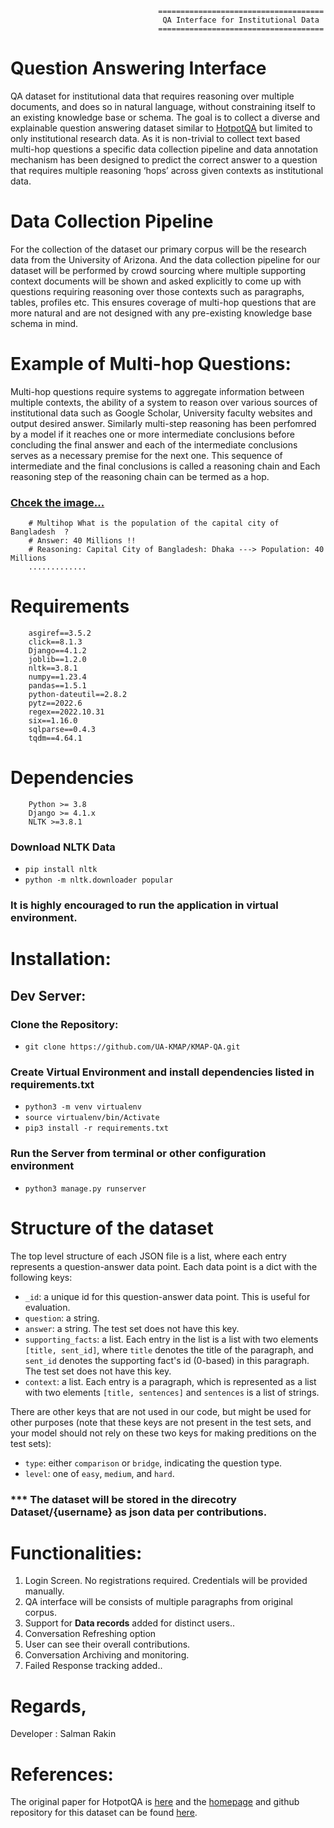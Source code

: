 

                                     =====================================
                                      QA Interface for Institutional Data
                                     =====================================


# Question Answering Interface

QA dataset for institutional data that requires reasoning over multiple documents, and does so in natural language,
without constraining itself to an existing knowledge base or schema. The goal is to collect a diverse and
explainable question answering dataset similar to [HotpotQA](https://huggingface.co/datasets/hotpot_qa/viewer) but
limited to only institutional research data. As it is non-trivial to collect text based multi-hop questions a
specific data collection pipeline and data annotation mechanism has been designed to predict the correct answer to a
question that requires multiple reasoning ‘hops’ across given contexts as institutional data. 

# Data Collection Pipeline

For the collection of the dataset our primary corpus will be the research data from the University of Arizona. And
the data collection pipeline for our dataset will be performed by crowd sourcing where multiple supporting context
documents will be shown and asked explicitly to come up with questions requiring reasoning over those contexts such
as paragraphs, tables, profiles etc. This ensures coverage of multi-hop questions that are more natural and are not
designed with any pre-existing knowledge base schema in mind.



# Example of Multi-hop Questions: 

Multi-hop questions require systems to aggregate information between multiple contexts, the ability of a system to
reason over various sources of institutional data such as Google Scholar, University faculty websites and output 
desired answer. Similarly multi-step reasoning has been perfomred by a model if it reaches one or more intermediate 
conclusions before concluding the final answer and each of the intermediate conclusions serves as a necessary
premise for the next one. This sequence of intermediate and the final conclusions is called a reasoning chain and
Each reasoning step of the reasoning chain can be termed as a hop.

### [Chcek the image...](https://github.com/UA-KMAP/KMAP-QA/blob/main/qa_interface/templates/images/MHQA.png)


        # Multihop What is the population of the capital city of Bangladesh  ?
        # Answer: 40 Millions !!
        # Reasoning: Capital City of Bangladesh: Dhaka ---> Population: 40 Millions
        .............

 

# Requirements 

        asgiref==3.5.2
        click==8.1.3
        Django==4.1.2
        joblib==1.2.0
        nltk==3.8.1
        numpy==1.23.4
        pandas==1.5.1
        python-dateutil==2.8.2
        pytz==2022.6
        regex==2022.10.31
        six==1.16.0
        sqlparse==0.4.3
        tqdm==4.64.1

# Dependencies

        Python >= 3.8
        Django >= 4.1.x
        NLTK >=3.8.1

### Download NLTK Data
* `pip install nltk`
* `python -m nltk.downloader popular`

### It is highly encouraged to run the application in virtual environment. 


# Installation:

## Dev Server:

### Clone the Repository:
* `git clone https://github.com/UA-KMAP/KMAP-QA.git`


### Create Virtual Environment and install dependencies listed in requirements.txt
* `python3 -m venv virtualenv`
* `source virtualenv/bin/Activate`
* `pip3 install -r requirements.txt`

### Run the Server from terminal or other configuration environment
* `python3 manage.py runserver`


# Structure of the dataset

The top level structure of each JSON file is a list, where each entry represents a question-answer data point. Each data point is
a dict with the following keys:
- `_id`: a unique id for this question-answer data point. This is useful for evaluation.
- `question`: a string.
- `answer`: a string. The test set does not have this key.
- `supporting_facts`: a list. Each entry in the list is a list with two elements `[title, sent_id]`, where `title` denotes the title of the 
paragraph, and `sent_id` denotes the supporting fact's id (0-based) in this paragraph. The test set does not have this key.
- `context`: a list. Each entry is a paragraph, which is represented as a list with two elements `[title, sentences]` and `sentences` is a list
of strings.

There are other keys that are not used in our code, but might be used for other purposes (note that these keys are not present in the test sets, and your model should not rely on these two keys for making preditions on the test sets):
- `type`: either `comparison` or `bridge`, indicating the question type. 
- `level`: one of `easy`, `medium`, and `hard`. 

### *** The dataset will be stored in the direcotry Dataset/{username} as json data per contributions. 

# Functionalities:

1. Login Screen. No registrations required. Credentials will be provided manually. 
2. QA interface will be consists of multiple paragraphs from original corpus. 
3. Support for **Data records** added for distinct users..
4. Conversation Refreshing option
5. User can see their overall contributions.
6. Conversation Archiving and monitoring.
7. Failed Response tracking added..

# Regards, 

Developer : Salman Rakin

# References: 

The original paper for HotpotQA is [here](https://arxiv.org/abs/1809.09600) and the [homepage](https://hotpotqa.github.io/) and github repository for this dataset can be found [here](https://github.com/hotpotqa/hotpot).  
	